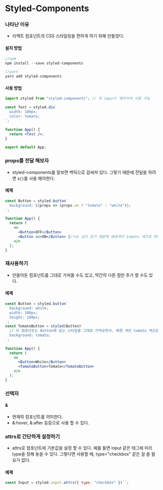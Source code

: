 # Styled-Components

### 나타난 이유

- 리액트 컴포넌트의 CSS 스타일링을 편하게 하기 위해 만들었다.

#### 설치 방법

```jsx
//npm
npm install --save styled-components

//yarn
yarn add styled-components
```

#### 사용 방법

```jsx
import styled from "styled-components"; // 꼭 import 해주어야 사용 가능

const Test = styled.div`
  width: 100px;
  color: tomato;
`;

function App() {
  return <Test />;
}

export default App;
```

### props를 전달 해보자

- styled-components를 잘보면 백틱으로 감싸져 있다. 그렇기 때문에 전달을 하려면 `${}`를 사용 해야한다.

#### 예제

```jsx
const Button = styled.button`
  background: ${props => (props.on ? "tomato" : "white")};
`;

function App() {
  return (
    <>
      <Button>OFF</Button>
      <Button on>ON</Button> {/*on 값이 있기 때문에 배경색이 tomato 색으로 변한다*/}
    </>
  );
}
```

### 재사용하기

- 만들어둔 컴포넌트를 그대로 가져올 수도 있고, 약간의 다른 점만 추가 할 수도 있다.

#### 예제

```jsx
const Button = styled.button`
  background: white;
  width: 100px;
  height: 100px;
`;
const TomatoButton = styled(Button)`
  // 이 컴포넌트는 Button에 있는 스타일을 그대로 가져오면서, 배경 색만 tomato 색으로 변하게 된다.
  background: tomato;
`;

function App() {
  return (
    <>
      <Button>White</Button>
      <TomatoButton>Tomato</TomatoButton>
    </>
  );
}
```

### 선택자

#### &

- 현재의 컴포넌트를 의미한다.
- &:hover, &:after 등등으로 사용 할 수 있다.

### attrs로 간단하게 설정하기

- attrs로 컴포넌트에 기본값을 설정 할 수 있다. 예를 들면 input 같은 태그에 미리 type을 정해 놓을 수 있다. 그렇다면 사용할 때, type="checkbox" 같은 걸 쓸 필요가 없다.

#### 예제

```jsx
const Input = styled.input.attrs({ type: "checkbox" })``;
```
